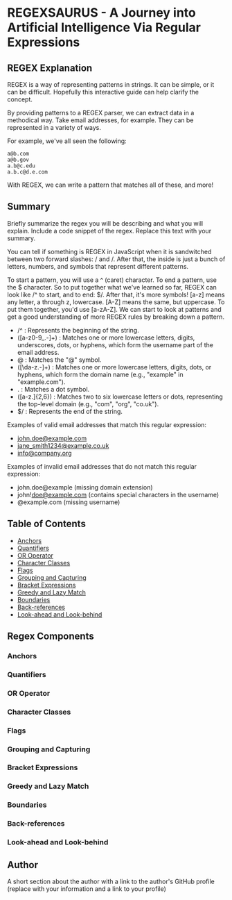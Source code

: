 # REGEXSAURUS - A Journey into Artificial Intelligence Via Regular Expressions

## REGEX Explanation
REGEX is a way of representing patterns in strings. It can be simple, or it can be difficult. Hopefully this interactive guide can help clarify the concept.

By providing patterns to a REGEX parser, we can extract data in a methodical way. Take email addresses, for example. They can be represented in a variety of ways. 

For example, we've all seen the following:

```
a@b.com
a@b.gov
a.b@c.edu
a.b.c@d.e.com
```

With REGEX, we can write a pattern that matches all of these, and more!

## Summary

Briefly summarize the regex you will be describing and what you will explain. Include a code snippet of the regex. Replace this text with your summary.

You can tell if something is REGEX in JavaScript when it is sandwitched between two forward slashes: / and /.
After that, the inside is just a bunch of letters, numbers, and symbols that represent different patterns.

To start a pattern, you will use a ^ (caret) character. To end a pattern, use the $ character. So to put together what we've learned so far, REGEX can look like /^ to start, and to end: \$/.
After that, it's more symbols! [a-z] means any letter, a through z, lowercase. [A-Z] means the same, but uppercase. To put them together, you'd use [a-zA-Z].
We can start to look at patterns and get a good understanding of more REGEX rules by breaking down a pattern.

- /^ : Represents the beginning of the string.
- ([a-z0-9_\.-]+) : Matches one or more lowercase letters, digits, underscores, dots, or hyphens, which form the username part of the email address.
- @ : Matches the "@" symbol.
- ([\da-z\.-]+) : Matches one or more lowercase letters, digits, dots, or hyphens, which form the domain name (e.g., "example" in "example.com").
- \. : Matches a dot symbol.
- ([a-z\.]{2,6}) : Matches two to six lowercase letters or dots, representing the top-level domain (e.g., "com", "org", "co.uk").
- $/ : Represents the end of the string.

Examples of valid email addresses that match this regular expression:
- john.doe@example.com
- jane_smith1234@example.co.uk
- info@company.org

Examples of invalid email addresses that do not match this regular expression:
- john.doe@example   (missing domain extension)
- john!doe@example.com (contains special characters in the username)
- @example.com (missing username)

## Table of Contents

- [Anchors](#anchors)
- [Quantifiers](#quantifiers)
- [OR Operator](#or-operator)
- [Character Classes](#character-classes)
- [Flags](#flags)
- [Grouping and Capturing](#grouping-and-capturing)
- [Bracket Expressions](#bracket-expressions)
- [Greedy and Lazy Match](#greedy-and-lazy-match)
- [Boundaries](#boundaries)
- [Back-references](#back-references)
- [Look-ahead and Look-behind](#look-ahead-and-look-behind)

## Regex Components

### Anchors

### Quantifiers

### OR Operator

### Character Classes

### Flags

### Grouping and Capturing

### Bracket Expressions

### Greedy and Lazy Match

### Boundaries

### Back-references

### Look-ahead and Look-behind

## Author

A short section about the author with a link to the author's GitHub profile (replace with your information and a link to your profile)
